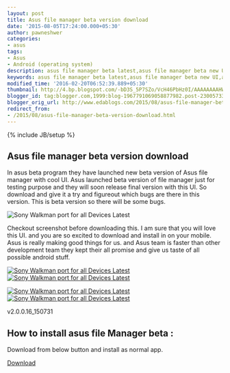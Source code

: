 ```yaml
---
layout: post
title: Asus file manager beta version download
date: '2015-08-05T17:24:00.000+05:30'
author: pawneshwer
categories:
- asus
tags:
- Asus
- Android (operating system)
description: asus file manager beta latest,asus file manager beta new UI,asus file manager beta cool UI, asus file manager updated UI beta v2.0.0.16_150731
keywords: asus file manager beta latest,asus file manager beta new UI,asus file manager beta cool UI, asus file manager updated UI beta v2.0.0.16_150731
modified_time: '2016-02-20T06:52:39.889+05:30'
thumbnail: http://4.bp.blogspot.com/-bD3S_5P7SZo/VcH46PbHz0I/AAAAAAAAHWI/tXJfoPz4Ct0/s72-c/asus-file-manager-beta-version-download.png
blogger_id: tag:blogger.com,1999:blog-1967791069058877982.post-2300573305402403026
blogger_orig_url: http://www.edablogs.com/2015/08/asus-file-manager-beta-version-download.html
redirect_from:
- /2015/08/asus-file-manager-beta-version-download.html
---
```


{% include JB/setup %}

## Asus file manager beta version download

In asus beta program they have launched new beta version of Asus file manager with cool UI. Asus launched beta version of file manager just for testing purpose and they will soon release final version with this UI. So download and give it a try and figureout which bugs are there in this version. This is beta version so there will be some bugs.

![Sony Walkman port for all Devices Latest](http://4.bp.blogspot.com/-bD3S_5P7SZo/VcH46PbHz0I/AAAAAAAAHWI/tXJfoPz4Ct0/s320/asus-file-manager-beta-version-download.png "Sony Walkman port for all Devices Latest")

Checkout screenshot before downloading this. I am sure that you will love this UI. and you are so excited to download and install in on your mobile. Asus is really making good things for us. and Asus team is faster than other development team they kept their all promise and give us taste of all possible android stuff.

[![Sony Walkman port for all Devices Latest](http://4.bp.blogspot.com/-AhWofYXu5CQ/VcH45CXhnQI/AAAAAAAAHV4/Xh5i6P9kkuc/s320/asus-file-manager-beta-version-download-4.png "Sony Walkman port for all Devices Latest")](http://4.bp.blogspot.com/-AhWofYXu5CQ/VcH45CXhnQI/AAAAAAAAHV4/Xh5i6P9kkuc/s1600/asus-file-manager-beta-version-download-4.png)[![Sony Walkman port for all Devices Latest](http://4.bp.blogspot.com/-bD3S_5P7SZo/VcH46PbHz0I/AAAAAAAAHWI/tXJfoPz4Ct0/s320/asus-file-manager-beta-version-download.png "Sony Walkman port for all Devices Latest")](http://4.bp.blogspot.com/-bD3S_5P7SZo/VcH46PbHz0I/AAAAAAAAHWI/tXJfoPz4Ct0/s1600/asus-file-manager-beta-version-download.png)

[![Sony Walkman port for all Devices Latest](http://3.bp.blogspot.com/-GGE7Zrk3gKA/VcH45AGc1RI/AAAAAAAAHV0/p1M3bxhel0I/s320/asus-file-manager-beta-version-download-2.png "Sony Walkman port for all Devices Latest")](http://3.bp.blogspot.com/-GGE7Zrk3gKA/VcH45AGc1RI/AAAAAAAAHV0/p1M3bxhel0I/s1600/asus-file-manager-beta-version-download-2.png)[![Sony Walkman port for all Devices Latest](http://1.bp.blogspot.com/-2PrnlrmaIpc/VcH44_GBqsI/AAAAAAAAHVw/MKMFn6eurUU/s320/asus-file-manager-beta-version-download-3.png "Sony Walkman port for all Devices Latest")](http://1.bp.blogspot.com/-2PrnlrmaIpc/VcH44_GBqsI/AAAAAAAAHVw/MKMFn6eurUU/s1600/asus-file-manager-beta-version-download-3.png)

v2.0.0.16_150731

## How to install asus file Manager beta :

Download from below button and install as normal app.

[Download](https://userscloud.com/wplfeq8glz7l)